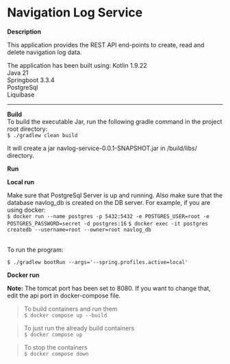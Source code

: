 # Navigation Log Service
__Description__

This application provides the REST API end-points to create, read and delete navigation log data.<br>
<p>
The application has been built using:
Kotlin 1.9.22<br>
Java 21<br>
Springboot 3.3.4<br>
PostgreSql<br>
Liquibase<br>
</p>

<hr>

__Build__
<br>To build the executable Jar, run the following gradle command in the project root directory:<br>
``$ ./gradlew clean build``

It will create a jar navlog-service-0.0.1-SNAPSHOT.jar in <project root>/build/libs/ directory.<br>

__Run__

__Local run__

Make sure that PostgreSql Server is up and running. Also make sure that the database navlog_db is created on the DB server.
For example, if you are using docker:<br>
``$ docker run --name postgres -p 5432:5432 -e POSTGRES_USER=root -e POSTGRES_PASSWORD=secret -d postgres:16``
``$ docker exec -it postgres createdb --username=root --owner=root navlog_db``

<br>To run the program:<br>

``$ ./gradlew bootRun --args='--spring.profiles.active=local'``
<br>

__Docker run__

<strong>Note:</strong> The tomcat port has been set to 8080. If you want to change that, edit the api port in docker-compose file.<br>
> To build containers and run them<br>
``$ docker compose up --build``

> To just run the already build containers<br>
``$ docker compose up``

> To stop the containers<br>
``$ docker compose down``